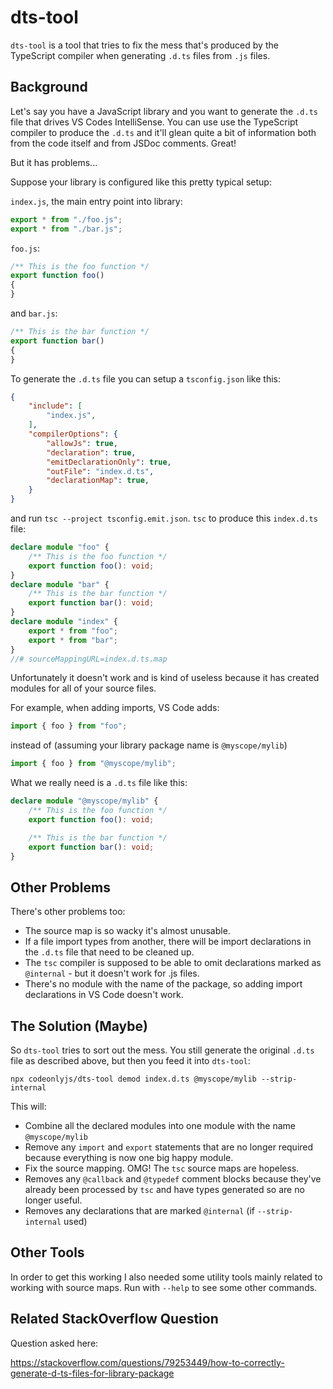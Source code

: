 # dts-tool

`dts-tool` is a tool that tries to fix the mess that's produced by 
the TypeScript compiler when generating `.d.ts` files from `.js` files.



## Background

Let's say you have a JavaScript library and you want to generate the
`.d.ts` file that drives VS Codes IntelliSense.  You can use use
the TypeScript compiler to produce the `.d.ts` and it'll glean quite
a bit of information both from the code itself and from JSDoc comments.  Great!  

But it has problems...

Suppose your library is configured like this pretty typical setup:

`index.js`, the main entry point into library:

```js
export * from "./foo.js";
export * from "./bar.js";
```

`foo.js`:

```js
/** This is the foo function */
export function foo()
{
}
```

and `bar.js`:

```js
/** This is the bar function */
export function bar()
{
}
```

To generate the `.d.ts` file you can setup a `tsconfig.json` like this:

```json
{
    "include": [
        "index.js",
    ],
	"compilerOptions": {
		"allowJs": true,
		"declaration": true,
        "emitDeclarationOnly": true,
        "outFile": "index.d.ts",
        "declarationMap": true,
	}
}
```

and run `tsc --project tsconfig.emit.json`.  `tsc` to produce this `index.d.ts` file:

```typescript
declare module "foo" {
    /** This is the foo function */
    export function foo(): void;
}
declare module "bar" {
    /** This is the bar function */
    export function bar(): void;
}
declare module "index" {
    export * from "foo";
    export * from "bar";
}
//# sourceMappingURL=index.d.ts.map
```

Unfortunately it doesn't work and is kind of useless because it has
created modules for all of your source files.

For example, when adding imports, VS Code adds:

```js
import { foo } from "foo";
```

instead of (assuming your library package name is `@myscope/mylib`)

```js
import { foo } from "@myscope/mylib";
```


What we really need is a `.d.ts` file like this:

```typescript
declare module "@myscope/mylib" {
    /** This is the foo function */
    export function foo(): void;

    /** This is the bar function */
    export function bar(): void;
}
```

## Other Problems

There's other problems too:

* The source map is so wacky it's almost unusable.
* If a file import types from another, there will be import
  declarations in the `.d.ts` file that need to be cleaned up.
* The `tsc` compiler is supposed to be able to omit declarations
  marked as `@internal` - but it doesn't work for .js files.
* There's no module with the name of the package, so adding import
  declarations in VS Code doesn't work.

## The Solution (Maybe)

So `dts-tool` tries to sort out the mess.  You still generate the
original `.d.ts` file as described above, but then you feed it 
into `dts-tool`:

```
npx codeonlyjs/dts-tool demod index.d.ts @myscope/mylib --strip-internal
```

This will:

* Combine all the declared modules into one module with the name 
  `@myscope/mylib`
* Remove any `import` and `export` statements that are no longer 
  required because everything is now one big happy module.
* Fix the source mapping.  OMG! The `tsc` source maps are hopeless.
* Removes any `@callback` and `@typedef` comment blocks because
  they've already been processed by `tsc` and have types generated 
  so are no longer useful.
* Removes any declarations that are marked `@internal` (if
  `--strip-internal` used)


## Other Tools

In order to get this working I also needed some utility tools
mainly related to working with source maps.  Run with `--help` 
to see some other commands.


## Related StackOverflow Question

Question asked here:

https://stackoverflow.com/questions/79253449/how-to-correctly-generate-d-ts-files-for-library-package